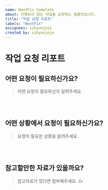 ```yaml
---
name: WontFix template
about: 진행되지 않는 작업을 요청하는 템플릿입니다.
title: "작업 요청 리포트"
labels: "WontFix"
assignees: sihyunjojo
created by: sihyunjojo
---
```


# 작업 요청 리포트

## 어떤 요청이 필요하신가요?
> 어떤 요청이 필요하신지 알려주세요. 
<!-- 아래 작성 -->



<br><br>
## 어떤 상황에서 요청이 필요하신가요?
> 요청이 필요한 상황을 알려주세요.
<!-- 아래 작성 -->



<br><br>
## 참고할만한 자료가 있을까요?
> 참고자료가 있다면 첨부해주세요. 👍
<!-- 아래 작성 -->



<br><br><br>